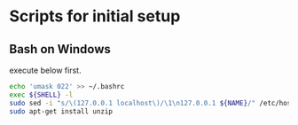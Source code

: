 # Scripts for initial setup
## Bash on Windows
execute below first.
```sh
echo 'umask 022' >> ~/.bashrc
exec ${SHELL} -l
sudo sed -i "s/\(127.0.0.1 localhost\)/\1\n127.0.0.1 ${NAME}/" /etc/hosts
sudo apt-get install unzip
```


